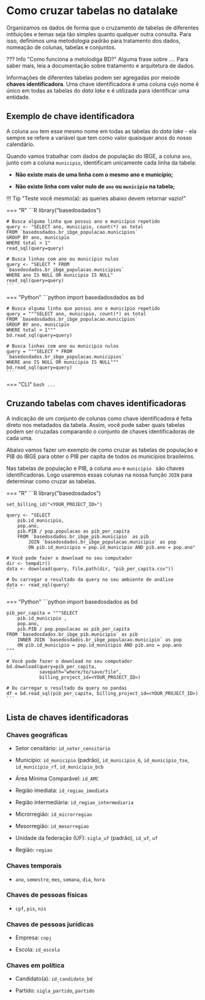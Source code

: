 # Como cruzar tabelas no **datalake**

Organizamos os dados de forma que o cruzamento de tabelas de diferentes
intituições e temas seja tão simples quanto qualquer outra consulta.
Para isso, definimos uma metodologia padrão para tratamento dos dados,
nomeação de colunas, tabelas e conjuntos.

??? Info "Como funciona a metolodiga BD?"
    Alguma frase sobre ....
    Para saber mais, leia a documentação sobre tratamento e arquitetura
    de dados.

Informações de diferentes tabelas podem ser agregadas por meiode
**chaves identificadora**. Uma chave identificadora é uma coluna cujo nome
é único em todas as tabelas do *data lake* e é utilizada para
identificar uma entidade.

## Exemplo de chave identificadora

A coluna `ano` tem esse mesmo nome em todas as tabelas do *data lake* -
ela sempre se refere a variável que tem como valor quaisquer anos do
nosso calendário.

Quando vamos trabalhar com dados de população do IBGE, a coluna `ano`,
junto com a coluna `municipio`, identificam unicamente cada linha da
tabela:

- **Não existe mais de uma linha com o mesmo ano e município;**

- **Não existe linha com valor nulo de `ano` ou `municipio` na tabela;**

!!! Tip "Teste você mesmo(a): as queries abaixo devem retornar vazio!"

=== "R"
    ```R
    library("basedosdados")

    # Busca alguma linha que possui ano e município repetido
    query <- "SELECT ano, municipio, count(*) as total
    FROM `basedosdados.br_ibge_populacao.municipios`
    GROUP BY ano, municipio
    WHERE total > 1"
    read_sql(query=query)

    # Busca linhas com ano ou municipio nulos
    query <- "SELECT * FROM
    `basedosdados.br_ibge_populacao.municipios`
    WHERE ano IS NULL OR municipio IS NULL"
    read_sql(query=query)
    ```

=== "Python"
    ```python
    import basedadosdados as bd

    # Busca alguma linha que possui ano e município repetido
    query = """SELECT ano, municipio, count(*) as total
    FROM `basedosdados.br_ibge_populacao.municipios`
    GROUP BY ano, municipio
    WHERE total > 1"""
    bd.read_sql(query=query)

    # Busca linhas com ano ou municipio nulos
    query = """SELECT * FROM
    `basedosdados.br_ibge_populacao.municipios`
    WHERE ano IS NULL OR municipio IS NULL"""
    bd.read_sql(query=query)
    ```

=== "CLI"
    ```bash
    ...
    ```

## Cruzando tabelas com chaves identificadoras

A indicação de um conjunto de colunas como chave identificadora é feita
direto nos metadados da tabela. Assim, você pode saber quais tabelas
podem ser cruzadas comparando o conjunto de chaves identificadoras de
cada uma.

Abaixo vamos fazer um exemplo de como cruzar as tabelas de população e PIB do
IBGE para obter o PIB per capita de todos os municípios brasileiros.

Nas tabelas de população e PIB, a coluna `ano` e `municipio ` são chaves
identificadoras. Logo usaremos essas colunas na nossa função `JOIN` para
determinar como cruzar as tabelas.

=== "R"
    ```R
    library("basedosdados")

    set_billing_id("<YOUR_PROJECT_ID>")

    query <- "SELECT
        pib.id_municipio,
        pop.ano,
        pib.PIB / pop.populacao as pib_per_capita
        FROM `basedosdados.br_ibge_pib.municipio` as pib
            JOIN `basedosdados.br_ibge_populacao.municipio` as pop
            ON pib.id_municipio = pop.id_municipio AND pib.ano = pop.ano"

    # Você pode fazer o download no seu computador
    dir <- tempdir()
    data <- download(query, file.path(dir, "pib_per_capita.csv"))

    # Ou carregar o resultado da query no seu ambiente de análise
    data <- read_sql(query)
    ```

=== "Python"
    ```python
    import basedosdados as bd

    pib_per_capita = """SELECT
        pib.id_municipio ,
        pop.ano,
        pib.PIB / pop.populacao as pib_per_capita
    FROM `basedosdados.br_ibge_pib.municipio` as pib
        INNER JOIN `basedosdados.br_ibge_populacao.municipio` as pop
        ON pib.id_municipio = pop.id_municipio AND pib.ano = pop.ano
    """

    # Você pode fazer o download no seu computador
    bd.download(query=pib_per_capita,
                savepath="where/to/save/file",
                billing_project_id=<YOUR_PROJECT_ID>)

    # Ou carregar o resultado da query no pandas
    df = bd.read_sql(pib_per_capita, billing_project_id=<YOUR_PROJECT_ID>)
    ```

<!-- TODO: EXEMPLO DE CRUZAMENTO -->

## Lista de chaves identificadoras

### Chaves geográficas

- Setor censitário: `id_setor_censitario`

- Município: `id_municipio` (padrão), `id_municipio_6`, `id_municipio_tse`, `id_municipio_rf`, `id_municipio_bcb`

- Área Mínima Comparável: `id_AMC`

- Região imediata: `id_regiao_imediata`

- Região intermediária: `id_regiao_intermediaria`

- Microrregião: `id_microrregiao`

- Mesorregião: `id_mesorregiao`

- Unidade da federação (UF):  `sigla_uf` (padrão), `id_uf`, `uf`

- Região: `regiao`

### Chaves temporais

- `ano`, `semestre`, `mes`, `semana`, `dia`, `hora`

### Chaves de pessoas físicas

- `cpf`, `pis`, `nis`

### Chaves de pessoas jurídicas

- Empresa: `cnpj`

- Escola: `id_escola`

### Chaves em política

- Candidato(a): `id_candidato_bd`

- Partido: `sigla_partido`, `partido`

